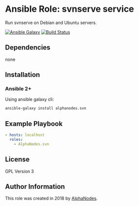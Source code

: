 # Ansible Role: svnserve service

Run svnserve on Debian and Ubuntu servers.

[![Ansible Galaxy](https://img.shields.io/badge/galaxy-alphanodes.svn-660198.svg)](https://galaxy.ansible.com/AlphaNodes/svn)
[![Build Status](https://travis-ci.org/AlphaNodes/ansible-svn.svg?branch=master)](https://travis-ci.org/AlphaNodes/ansible-svn)

## Dependencies

  none

## Installation

### Ansible 2+

Using ansible galaxy cli:

```bash
ansible-galaxy install alphanodes.svn
```

## Example Playbook

```yaml
- hosts: localhost
  roles:
    - AlphaNodes.svn
```

## License

GPL Version 3

## Author Information

This role was created in 2018 by [AlphaNodes](https://alphanodes.com/).

